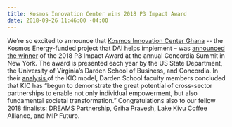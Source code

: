 ```yaml
---
title: Kosmos Innovation Center wins 2018 P3 Impact Award
date: 2018-09-26 11:46:00 -04:00
---
```


We’re so excited to announce that [Kosmos Innovation Center Ghana](https://dai-global-digital.com/catalyzing-ghanas-growing-agritech-ecosystem.html) -- the Kosmos Energy-funded project that DAI helps implement – was [announced the winner](https://wirenews.org/press-release/kosmos-innovation-center-wins-2018-p3-impact-award/) of the 2018 P3 Impact Award at the annual Concordia Summit in New York. The award is presented each year by the US State Department, the University of Virginia’s Darden School of Business, and Concordia. In their [analysis ](https://ideas.darden.virginia.edu/2018/09/kosmos-innovation-center-a-p3-partnership/)of the KIC model, Darden School faculty members concluded that KIC has “begun to demonstrate the great potential of cross-sector partnerships to enable not only individual empowerment, but also fundamental societal transformation.” Congratulations also to our fellow 2018 finalists: DREAMS Partnership, Griha Pravesh, Lake Kivu Coffee Alliance, and MIP Futuro.